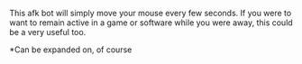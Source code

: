This afk bot will simply move your mouse every few seconds. If you were to want to remain active in a game or software while you were away, this could be a very useful too. 

*Can be expanded on, of course  